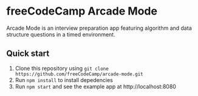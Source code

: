 # freeCodeCamp Arcade Mode

Arcade Mode is an interview preparation app featuring algorithm and data structure questions in a timed environment.

## Quick start
  1. Clone this repository using `git clone https://github.com/freeCodeCamp/arcade-mode.git`
  2. Run `npm install` to install depedencies
  3. Run `npm start` and see the example app at http://localhost:8080
